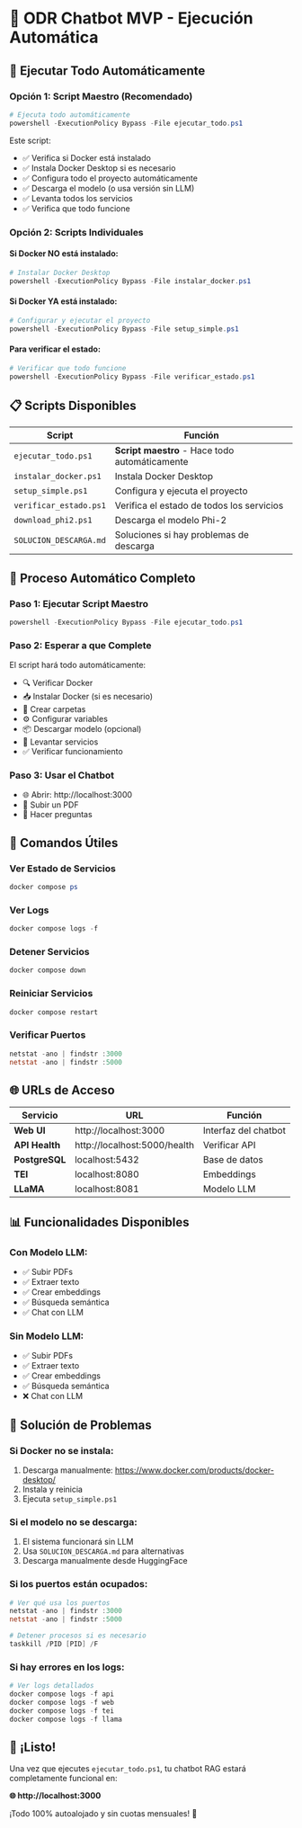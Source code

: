 # 🚀 ODR Chatbot MVP - Ejecución Automática

## 🎯 **Ejecutar Todo Automáticamente**

### **Opción 1: Script Maestro (Recomendado)**
```powershell
# Ejecuta todo automáticamente
powershell -ExecutionPolicy Bypass -File ejecutar_todo.ps1
```

Este script:
- ✅ Verifica si Docker está instalado
- ✅ Instala Docker Desktop si es necesario
- ✅ Configura todo el proyecto automáticamente
- ✅ Descarga el modelo (o usa versión sin LLM)
- ✅ Levanta todos los servicios
- ✅ Verifica que todo funcione

### **Opción 2: Scripts Individuales**

#### **Si Docker NO está instalado:**
```powershell
# Instalar Docker Desktop
powershell -ExecutionPolicy Bypass -File instalar_docker.ps1
```

#### **Si Docker YA está instalado:**
```powershell
# Configurar y ejecutar el proyecto
powershell -ExecutionPolicy Bypass -File setup_simple.ps1
```

#### **Para verificar el estado:**
```powershell
# Verificar que todo funcione
powershell -ExecutionPolicy Bypass -File verificar_estado.ps1
```

## 📋 **Scripts Disponibles**

| Script | Función |
|--------|---------|
| `ejecutar_todo.ps1` | **Script maestro** - Hace todo automáticamente |
| `instalar_docker.ps1` | Instala Docker Desktop |
| `setup_simple.ps1` | Configura y ejecuta el proyecto |
| `verificar_estado.ps1` | Verifica el estado de todos los servicios |
| `download_phi2.ps1` | Descarga el modelo Phi-2 |
| `SOLUCION_DESCARGA.md` | Soluciones si hay problemas de descarga |

## 🎯 **Proceso Automático Completo**

### **Paso 1: Ejecutar Script Maestro**
```powershell
powershell -ExecutionPolicy Bypass -File ejecutar_todo.ps1
```

### **Paso 2: Esperar a que Complete**
El script hará todo automáticamente:
- 🔍 Verificar Docker
- 📥 Instalar Docker (si es necesario)
- 📁 Crear carpetas
- ⚙️ Configurar variables
- 📦 Descargar modelo (opcional)
- 🐳 Levantar servicios
- ✅ Verificar funcionamiento

### **Paso 3: Usar el Chatbot**
- 🌐 Abrir: http://localhost:3000
- 📄 Subir un PDF
- 💬 Hacer preguntas

## 🔧 **Comandos Útiles**

### **Ver Estado de Servicios**
```powershell
docker compose ps
```

### **Ver Logs**
```powershell
docker compose logs -f
```

### **Detener Servicios**
```powershell
docker compose down
```

### **Reiniciar Servicios**
```powershell
docker compose restart
```

### **Verificar Puertos**
```powershell
netstat -ano | findstr :3000
netstat -ano | findstr :5000
```

## 🌐 **URLs de Acceso**

| Servicio | URL | Función |
|----------|-----|---------|
| **Web UI** | http://localhost:3000 | Interfaz del chatbot |
| **API Health** | http://localhost:5000/health | Verificar API |
| **PostgreSQL** | localhost:5432 | Base de datos |
| **TEI** | localhost:8080 | Embeddings |
| **LLaMA** | localhost:8081 | Modelo LLM |

## 📊 **Funcionalidades Disponibles**

### **Con Modelo LLM:**
- ✅ Subir PDFs
- ✅ Extraer texto
- ✅ Crear embeddings
- ✅ Búsqueda semántica
- ✅ Chat con LLM

### **Sin Modelo LLM:**
- ✅ Subir PDFs
- ✅ Extraer texto
- ✅ Crear embeddings
- ✅ Búsqueda semántica
- ❌ Chat con LLM

## 🚨 **Solución de Problemas**

### **Si Docker no se instala:**
1. Descarga manualmente: https://www.docker.com/products/docker-desktop/
2. Instala y reinicia
3. Ejecuta `setup_simple.ps1`

### **Si el modelo no se descarga:**
1. El sistema funcionará sin LLM
2. Usa `SOLUCION_DESCARGA.md` para alternativas
3. Descarga manualmente desde HuggingFace

### **Si los puertos están ocupados:**
```powershell
# Ver qué usa los puertos
netstat -ano | findstr :3000
netstat -ano | findstr :5000

# Detener procesos si es necesario
taskkill /PID [PID] /F
```

### **Si hay errores en los logs:**
```powershell
# Ver logs detallados
docker compose logs -f api
docker compose logs -f web
docker compose logs -f tei
docker compose logs -f llama
```

## 🎉 **¡Listo!**

Una vez que ejecutes `ejecutar_todo.ps1`, tu chatbot RAG estará completamente funcional en:

**🌐 http://localhost:3000**

¡Todo 100% autoalojado y sin cuotas mensuales! 🚀




